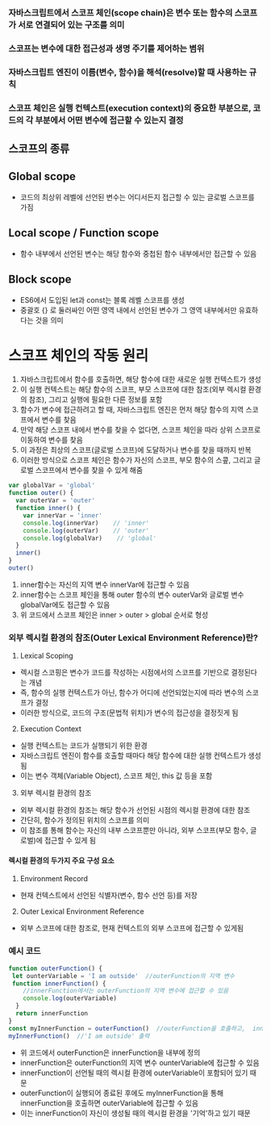 ### 자바스크립트에서 스코프 체인(scope chain)은 변수 또는 함수의 스코프가 서로 연결되어 있는 구조를 의미
### 스코프는 변수에 대한 접근성과 생명 주기를 제어하는 볌위
### 자바스크립트 엔진이 이름(변수, 함수)을 해석(resolve)할 때 사용하는 규칙
### 스코프 체인은 실행 컨텍스트(execution context)의 중요한 부분으로, 코드의 각 부분에서 어떤 변수에 접근할 수 있는지 결정

## 스코프의 종류
## Global scope
  - 코드의 최상위 레벨에 선언된 변수는 어디서든지 접근할 수 있는 글로벌 스코프를 가짐
## Local scope / Function scope
  - 함수 내부에서 선언된 변수는 해당 함수와 중첩된 함수 내부에서만 접근할 수 있음
## Block scope
  - ES6에서 도입된 let과 const는 블록 레벨 스코프를 생성
  - 중괄호 {} 로 둘러싸인 어떤 영역 내에서 선언된 변수가 그 영역 내부에서만 유효하다는 것을 의미


# 스코프 체인의 작동 원리
  1. 자바스크립트에서 함수를 호출하면, 해당 함수에 대한 새로운 실행 컨텍스트가 생성
  2. 이 실행 컨텍스트는 해당 함수의 스코프, 부모 스코프에 대한 참조(외부 렉시컬 환경의 참조), 그리고 실행에 필요한 다른 정보를 포함
  3. 함수가 변수에 접근하려고 할 때, 자바스크립트 엔진은 먼저 해당 함수의 지역 스코프에서 변수를 찾음
  4. 만약 해당 스코프 내에서 변수를 찾을 수 없다면, 스코프 체인을 따라 상위 스코프로 이동하여 변수를 찾음
  5. 이 과정은 최상의 스코프(글로벌 스코프)에 도달하거나 변수를 찾을 때까지 반복
  6. 이러한 방식으로 스코프 체인은 함수가 자신의 스코프, 부모 함수의 스콮, 그리고 글로벌 스코프에서 변수를 찾을 수 있게 해줌


```js
var globalVar = 'global'
function outer() {
  var outerVar = 'outer'
  function inner() {
    var innerVar = 'inner'
    console.log(innerVar)    // 'inner'
    console.log(outerVar)    // 'outer'
    console.log(globalVar)    // 'global'
  }
  inner()
}
outer()
```

1. inner함수는 자신의 지역 변수 innerVar에 접근할 수 있음
2. inner함수는 스코프 체인을 통해 outer 함수의 변수 outerVar와 글로벌 변수 globalVar에도 접근할 수 있음
3. 위 코드에서 스코프 체인은 inner > outer > global 순서로 형성


### 외부 렉시컬 환경의 참조(Outer Lexical Environment Reference)란?

1. Lexical Scoping
  - 렉시컬 스코핑은 변수가 코드를 작성하는 시점에서의 스코프를 기반으로 결정된다는 개념
  - 즉, 함수의 실행 컨텍스트가 아닌, 함수가 어디에 선언되었는지에 따라 변수의 스코프가 결정
  - 이러한 방식으로, 코드의 구조(문법적 위치)가 변수의 접근성을 결정짓게 됨
2. Execution Context
  - 실행 컨텍스트는 코드가 실행되기 위한 환경
  - 자바스크립트 엔진이 함수를 호출할 때마다 해당 함수에 대한 실행 컨텍스트가 생성됨
  - 이는 변수 객체(Variable Object), 스코프 체인, this 값 등을 포함
3. 외부 렉시컬 환경의 참조
  - 외부 렉시컬 환경의 참조는 해당 함수가 선언된 시점의 렉시컬 환경에 대한 참조
  - 간단히, 함수가 정의된 위치의 스코프를 의미
  - 이 참조를 통해 함수는 자신의 내부 스코프뿐만 아니라, 외부 스코프(부모 함수, 글로벌)에 접근할 수 있게 됨
#### 렉시컬 환경의 두가지 주요 구성 요소
1. Environment Record
  - 현재 컨텍스트에서 선언된 식별자(변수, 함수 선언 등)를 저장
2.  Outer Lexical Environment Reference
  - 외부 스코프에 대한 참조로, 현재 컨텍스트의 외부 스코프에 접근할 수 있게됨



### 예시 코드
```js
function outerFunction() {
 let ounterVariable = 'I am outside'  //outerFunction의 지역 변수
 function innerFunction() {
    //innerFunction에서는 outerFunction의 지역 변수에 접근할 수 있음
    console.log(outerVariable)
  }
  return innerFunction
}
const myInnerFunction = outerFunction()  //outerFunction을 호출하고,  innerFunction을 반환
myInnerFunction()  //'I am outside' 출력
```
- 위 코드에서 outerFunction은 innerFunction을 내부에 정의
- innerFunction은 outerFunction의 지역 변수 ounterVariable에 접근할 수 있음
- innerFunction이 선언될 때의 렉시컬 환경에 outerVariable이 포함되어 있기 때문
- outerFunction이 실행되어 종료된 후에도 myInnerFunction을 통해 innerFunction을 호출하면 outerVariable에 접근할 수 있음
- 이는 innerFunction이 자신이 생성될 때의 렉시컬 환경을 '기억'하고 있기 때문
